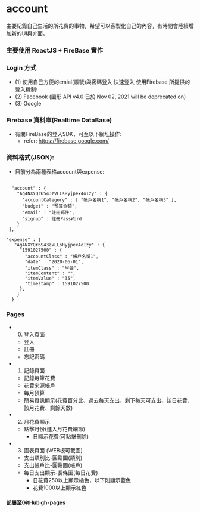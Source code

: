# account

主要紀錄自己生活的所花費的事物，希望可以客製化自己的內容，有時間會陸續增加新的UI與介面。
### 主要使用 ReactJS + FireBase 實作

### Login 方式 
  - (1) 使用自己方便的emial(帳號)與密碼登入
快速登入 使用Firebase 所提供的登入機制:
  - (2)  Facebook (圖形 API v4.0 已於 Nov 02, 2021 will be deprecated on)
  - (3)  Google

### Firebase 資料庫(Realtime DataBase)
- 有關FireBase的登入SDK，可至以下網址操作:
  - refer: https://firebase.google.com/
 
### 資料格式(JSON):
- 目前分為兩種表格account與expense:
```javascripts=

  "account" : {
    "Ag4NXYQr6S43zVLLsRyjpex4oIzy" : {
      "accountCategory" : [ "帳戶名稱1", "帳戶名稱2", "帳戶名稱3" ],
      "budget" : "預算金額",
      "email" : "註冊郵件",
      "signup" : 註冊PassWord
    }
 },
 ```
 ```json=
"expense" : {
    "Ag4NXYQr6S43zVLLsRyjpex4oIzy" : {
      "1591027500" : {
        "accountClass" : "帳戶名稱1",
        "date" : "2020-06-01",
        "itemClass" : "早餐",
        "itemContent" : "",
        "itemValue" : "35",
        "timestamp" : 1591027500
      },
     } 
   }
 ```
### Pages
- 0. 登入頁面
    - 登入
    - 註冊
    - 忘記密碼 
- 1. 記錄頁面
    - 記錄每筆花費
    - 花費來源帳戶
    - 每月預算
    - 簡易資訊顯示(花費百分比、過去每天支出、剩下每天可支出、該日花費、該月花費、剩餘天數)
- 2. 月花費顯示
    - 點擊月份(進入月花費細節)
      - 日顯示花費(可點擊刪除)
- 3. 圖表頁面 (WEB板可截圖)
    - 支出類別比-圓餅圖(類別)
    - 支出帳戶比-圓餅圖(帳戶)
    - 每日支出顯示-長條圖(每日花費)
      - 日花費250以上顯示橘色，以下則顯示藍色
      - 花費1000以上顯示紅色
#### 部屬至GitHub gh-pages

